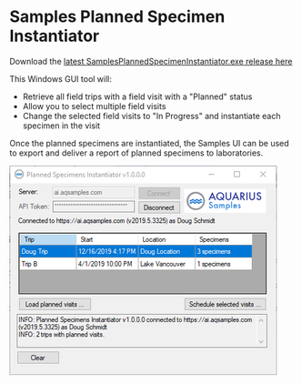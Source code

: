 ﻿# Samples Planned Specimen Instantiator

Download the [latest SamplesPlannedSpecimenInstantiator.exe release here](../../../../../../releases/latest)

This Windows GUI tool will:

- Retrieve all field trips with a field visit with a "Planned" status
- Allow you to select multiple field visits
- Change the selected field visits to "In Progress" and instantiate each specimen in the visit

Once the planned specimens are instantiated, the Samples UI can be used to export and deliver a report of planned specimens to laboratories.

![Screenshot](Screenshot.png)
